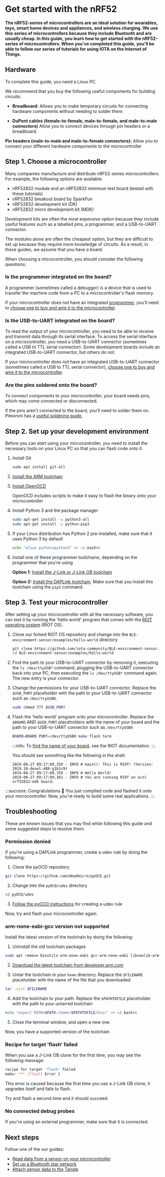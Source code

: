 # Get started with the nRF52

**The nRF52-series of microcontrollers are an ideal solution for wearables, toys, smart home devices and appliances, and wireless charging. We use this series of microcontrollers because they include Bluetooth and are usually cheap. In this guide, you learn how to get started with the nRF52-series of microcontrollers. When you've completed this guide, you'll be able to follow our series of tutorials for using IOTA on the Internet of Things.**

## Hardware

To complete this guide, you need a Linux PC.

We recommend that you buy the following useful components for building circuits:

- **Breadboard:** Allows you to make temporary circuits for connecting hardware components without needing to solder them.

- **DuPont cables (female-to-female, male-to-female, and male-to-male connectors)** Allow you to connect devices through pin headers or a breadboard.

**Pin headers (male-to-male and male-to-female connectors):** Allow you to connect your different hardware components to the microcontroller

## Step 1. Choose a microcontroller

Many companies manufacture and distribute nRF52-series microcontrollers. For example, the following options are available:

- nRF52832 module and an nRF52832 minimum test board (tested with these tutorials)
- nRF52832 breakout board by SparkFun
- nRF52832 development kit (DK)
- nRF52832 micro development kit (MDK)

Development kits are often the most expensive option because they include useful features such as a labelled pins, a programmer, and a USB-to-UART connector.

The modules alone are often the cheapest option, but they are difficult to set up because they require more knowledge of circuits. As a result, in these guides, we assume that you have a board.

When choosing a microcontroller, you should consider the following questions:

### Is the programmer integrated on the board?

A programmer (sometimes called a debugger) is a device that is used to transfer the machine code from a PC to a microcontroller's flash memory.

If your microcontroller does not have an integrated [programmer](https://www.engineersgarage.com/how-to-guides/microcontroller-programmer-burner), you'll need to [choose one to buy and wire it to the microcontroller](../setup-guides/connect-programmer.md).

### Is the USB-to-UART integrated on the board?

To read the output of your microcontroller, you need to be able to receive and transmit data through its serial interface. To access the serial interface on a microcontroller, you need a USB-to-UART connector (sometimes called a USB to TTL serial connector). Some development boards include an integrated USB-to-UART connector, but others do not.

If your microcontroller does not have an integrated USB-to-UART connector (sometimes called a USB to TTL serial connector), [choose one to buy and wire it to the microcontroller](../setup-guides/connect-to-serial-interface.md).

### Are the pins soldered onto the board?

To connect components to your microcontroller, your board needs pins, which may come connected or disconnected.

If the pins aren't connected to the board, you'll need to solder them on. Pimoroni has a [useful soldering guide](https://learn.pimoroni.com/tutorial/sandyj/the-ultimate-guide-to-soldering).

## Step 2. Set up your development environment

Before you can start using your microcontroller, you need to install the necessary tools on your Linux PC so that you can flash code onto it.

1. Install Git

    ```bash
    sudo apt install git-all
    ```

2. [Install the ARM toolchain](../setup-guides/install-arm-gcc-toolchain.md)

3. [Install OpenOCD](https://github.com/RIOT-OS/RIOT/wiki/OpenOCD)

    OpenOCD includes scripts to make it easy to flash the binary onto your microcontroller

4. Install Python 3 and the package manager

    ```bash
    sudo apt-get install -y python3-all
    sudo apt-get install -y python-pip3
    ```

5. If your Linux distribution has Python 2 pre-installed, make sure that it uses Python 3 by default

    ```bash
    echo "alias python=python3" >> ~/.bashrc
    ```

6. Install one of these programmer toolchains, depending on the programmer that you're using

   **Option 1:** [Install the J-Link or J-Link OB toolchain](https://gnu-mcu-eclipse.github.io/debug/jlink/install/)

   **Option 2:** [Install the DAPLink toolchain](https://github.com/mbedmicro/pyOCD#installing). Make sure that you install this toolchain using the `pip3` command.

## Step 3. Test your microcontroller

After setting up your microcontroller with all the necessary software, you can test it by running the 'hello world' program that comes with the [RIOT operating system](https://www.riot-os.org/) (RIOT OS).

1. Clone our forked RIOT OS repository and change into the `BLE-environment-sensor/examples/hello-world` directory

    ```bash
    git clone https://github.com/iota-community/BLE-environment-sensor.git
    cd BLE-environment-sensor/examples/hello-world
    ```

2. Find the path to your USB-to-UART connector by removing it, executing the `ls /dev/ttyUSB*` command, plugging the USB-to-UART connector back into your PC, then executing the `ls /dev/ttyUSB*` command again. The new entry is your connector.

3. Change the permissions for your USB-to-UART connector. Replace the `$USB_PORT` placeholder with the path to your USB-to-UART connector such as `/dev/ttyUSB0`.

    ```bash
    sudo chmod 777 $USB_PORT
    ```

4. Flash the 'hello world' program onto your microcontroller. Replace the `$BOARD` AND `$USB_PORT` placeholders with the name of your board and the path to your USB-to-UART connector such as `/dev/ttyUSB0`

    ```bash
    BOARD=BOARD PORT=/dev/ttyUSB0 make flash term
    ```

    :::info:
    To [find the name of your board](https://api.riot-os.org/group__boards.html), see the RIOT documentation.
    :::

    You should see something like the following in the shell:

    ```
    2019-08-27 09:17:09,359 - INFO # main(): This is RIOT! (Version: 2019.10-devel-488-g1b1c9)
    2019-08-27 09:17:09,359 - INFO # Hello World!
    2019-08-27 09:17:09,361 - INFO # You are running RIOT on a(n) nrf52832-mdk board.
    ```

:::success: Congratulations :tada:
You just compiled code and flashed it onto your microcontroller. Now, you're ready to build some real applications.
:::

## Troubleshooting

These are known issues that you may find while following this guide and some suggested steps to resolve them.

### Permission denied

If you're using a DAPLink programmer, create a udev rule by doing the following:

1. Clone the pyOCD repository

  ```bash
  git clone https://github.com/mbedmicro/pyOCD.git
  ```

2. Change into the `pyOCD/udev` directory

  ```bash
  cd pyOCD/udev
  ```

3. [Follow the pyOCD instructions](https://github.com/mbedmicro/pyOCD/tree/master/udev) for creating a udev rule

Now, try and flash your microcontroller again.

### arm-none-eabi-gcc version not supported

Install the latest version of the toolchain by doing the following:

1. Uninstall the old toolchain packages

  ```bash
  sudo apt remove binutils-arm-none-eabi gcc-arm-none-eabi libnewlib-arm-none-eabi
  ```

2. [Download the latest toolchain from developer.arm.com](https://developer.arm.com/tools-and-software/open-source-software/developer-tools/gnu-toolchain/gnu-rm/downloads)

3. Untar the toolchain in your `home` directory. Replace the `$FILENAME` placeholder with the name of the file that you downloaded

  ```bash
  tar -xjvf $FILENAME
  ```

4. Add the toolchain to your path. Replace the `$PATHTOFILE` placeholder with the path to your untarred toolchain

  ```bash
  echo "export PATH=$PATH:/home/$PATHTOFILE/bin/" >> ~/.bashrc
  ```

5. Close the terminal window, and open a new one

Now, you have a supported version of the toolchain

### Recipe for target 'flash' failed

When you use a J-Link OB clone for the first time, you may see the following message:

```bash
recipe for target 'flash' failed
make: *** [flash] Error 1
```

This error is caused because the first time you use a J-Link OB clone, it upgrades itself and fails to flash. 

Try and flash a second time and it should succeed.

### No connected debug probes

If you're using an external programmer, make sure that it is connected.

## Next steps

Follow one of the our guides:

- [Read data from a sensor on your microcontroller](../how-to-guides/read-sensor-data.md)
- [Set up a Bluetooth star network](../how-to-guides/set-up-a-bluetooth-star-network.md)
- [Attach sensor data to the Tangle](../iota-projects/run-an-environment-to-tangle-app.md)
